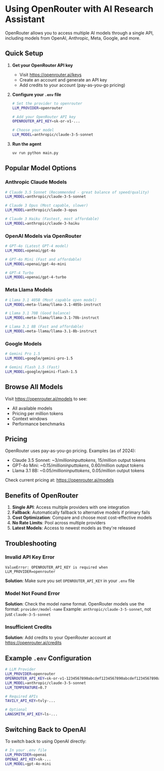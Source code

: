 # Using OpenRouter with AI Research Assistant

OpenRouter allows you to access multiple AI models through a single API, including models from OpenAI, Anthropic, Meta, Google, and more.

## Quick Setup

1. **Get your OpenRouter API key**
   - Visit https://openrouter.ai/keys
   - Create an account and generate an API key
   - Add credits to your account (pay-as-you-go pricing)

2. **Configure your `.env` file**
   ```bash
   # Set the provider to openrouter
   LLM_PROVIDER=openrouter

   # Add your OpenRouter API key
   OPENROUTER_API_KEY=sk-or-v1-...

   # Choose your model
   LLM_MODEL=anthropic/claude-3-5-sonnet
   ```

3. **Run the agent**
   ```bash
   uv run python main.py
   ```

## Popular Model Options

### Anthropic Claude Models
```bash
# Claude 3.5 Sonnet (Recommended - great balance of speed/quality)
LLM_MODEL=anthropic/claude-3-5-sonnet

# Claude 3 Opus (Most capable, slower)
LLM_MODEL=anthropic/claude-3-opus

# Claude 3 Haiku (Fastest, most affordable)
LLM_MODEL=anthropic/claude-3-haiku
```

### OpenAI Models via OpenRouter
```bash
# GPT-4o (Latest GPT-4 model)
LLM_MODEL=openai/gpt-4o

# GPT-4o Mini (Fast and affordable)
LLM_MODEL=openai/gpt-4o-mini

# GPT-4 Turbo
LLM_MODEL=openai/gpt-4-turbo
```

### Meta Llama Models
```bash
# Llama 3.1 405B (Most capable open model)
LLM_MODEL=meta-llama/llama-3.1-405b-instruct

# Llama 3.1 70B (Good balance)
LLM_MODEL=meta-llama/llama-3.1-70b-instruct

# Llama 3.1 8B (Fast and affordable)
LLM_MODEL=meta-llama/llama-3.1-8b-instruct
```

### Google Models
```bash
# Gemini Pro 1.5
LLM_MODEL=google/gemini-pro-1.5

# Gemini Flash 1.5 (Fast)
LLM_MODEL=google/gemini-flash-1.5
```

## Browse All Models

Visit https://openrouter.ai/models to see:
- All available models
- Pricing per million tokens
- Context windows
- Performance benchmarks

## Pricing

OpenRouter uses pay-as-you-go pricing. Examples (as of 2024):
- Claude 3.5 Sonnet: ~$3/million input tokens, ~$15/million output tokens
- GPT-4o Mini: ~$0.15/million input tokens, ~$0.60/million output tokens
- Llama 3.1 8B: ~$0.05/million input tokens, ~$0.05/million output tokens

Check current pricing at: https://openrouter.ai/models

## Benefits of OpenRouter

1. **Single API**: Access multiple providers with one integration
2. **Fallback**: Automatically fallback to alternative models if primary fails
3. **Cost Optimization**: Compare and choose most cost-effective models
4. **No Rate Limits**: Pool across multiple providers
5. **Latest Models**: Access to newest models as they're released

## Troubleshooting

### Invalid API Key Error
```
ValueError: OPENROUTER_API_KEY is required when LLM_PROVIDER=openrouter
```
**Solution**: Make sure you set `OPENROUTER_API_KEY` in your `.env` file

### Model Not Found Error
**Solution**: Check the model name format. OpenRouter models use the format: `provider/model-name`
Example: `anthropic/claude-3-5-sonnet`, not just `claude-3-5-sonnet`

### Insufficient Credits
**Solution**: Add credits to your OpenRouter account at https://openrouter.ai/credits

## Example `.env` Configuration

```bash
# LLM Provider
LLM_PROVIDER=openrouter
OPENROUTER_API_KEY=sk-or-v1-1234567890abcdef1234567890abcdef1234567890abcdef1234567890abcdef
LLM_MODEL=anthropic/claude-3-5-sonnet
LLM_TEMPERATURE=0.7

# Required APIs
TAVILY_API_KEY=tvly-...

# Optional
LANGSMITH_API_KEY=ls-...
```

## Switching Back to OpenAI

To switch back to using OpenAI directly:

```bash
# In your .env file
LLM_PROVIDER=openai
OPENAI_API_KEY=sk-...
LLM_MODEL=gpt-4o-mini
```
